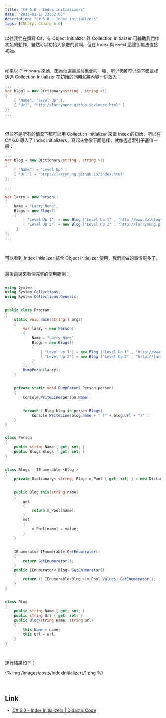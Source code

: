 ```yaml
---
title: "C# 6.0 - Index initializers"
date: "2015-01-15 23:32:00"
description: "C# 6.0 - Index initializers"
tags: [CSharp, CSharp 6.0]
---
```



以往我們在撰寫 C#，有 Object Initializer 與 Collection Initializer 可輔助我們作初始的動作，雖然可以初始大多數的資料，但在 Index 與 Event 這邊卻無法直接初始。  

<!-- More -->

<br/>


如果以 Dictionary 來說，因為他還是屬於集合的一種，所以仍舊可以像下面這樣透過 Collection Initializer 在初始的同時就將內容一併放入：  
<!-- More -->
>
```c#
...
var blog1 = new Dictionary<string , string >()
{
    { "Name", "Level Up" },
    { "Url", "http://larrynung.github.io/index.html" }
};
...
```

<br/>


但並不是所有的情況下都可以用 Collection Initializer 來做 Index 的初始，所以在 C# 6.0 導入了 Index initializers，寫起來會像下面這樣，就像透過索引子塞值一般：

```c#
...
var blog = new Dictionary<string , string >()
{
    [ "Name"] = "Level Up" ,
    [ "Url"] = "http://larrynung.github.io/index.html"
};

...

var larry = new Person()
{
    Name = "Larry Nung",
    Blogs = new Blogs()
    {
        [ "Level Up 1"] = new Blog ("Level Up 1" , "http://www.dotblogs.com.tw/larrynung" ),
        [ "Level Up 2"] = new Blog ("Level Up 2" , "http://larrynung.github.io" )
     }
};
...
```

<br/>


可以看到 Index Initializer 結合 Object Initializer 使用，我們能做的事情更多了。  
<br/>


最後這邊來看個完整的使用範例：

```c#

using System;
using System.Collections;
using System.Collections.Generic;


public class Program
{
    static void Main(string[] args)
    {
        var larry = new Person()
        {
            Name = "Larry Nung",
            Blogs = new Blogs()
            {
                [ "Level Up 1"] = new Blog ("Level Up 1" , "http://www.dotblogs.com.tw/larrynung" ),
                [ "Level Up 2"] = new Blog ("Level Up 2" , "http://larrynung.github.io" )
            }
        };
        DumpPeron(larry);
    }


    private static void DumpPeron( Person person)
    {
        Console.WriteLine(person.Name);


        foreach ( Blog blog in person.Blogs)
            Console.WriteLine(blog.Name + " (" + blog.Url + ")" );
    }
}


class Person
{
    public string Name { get; set; }
    public Blogs Blogs { get; set; }
}


class Blogs : IEnumerable <Blog >
{
    private Dictionary< string, Blog> m_Pool { get; set; } = new Dictionary<string , Blog>();


    public Blog this[string name]
    {
        get
        {
            return m_Pool[name];
        }
        set
        {
            m_Pool[name] = value;
        }
    }


    IEnumerator IEnumerable.GetEnumerator()
    {
        return GetEnumerator();
    }
    public IEnumerator< Blog> GetEnumerator()
    {
        return (( IEnumerable<Blog >)m_Pool.Values).GetEnumerator();
    }
}


class Blog
{
    public string Name { get; set; }
    public string Url { get; set; }
    public Blog(string name, string url)
    {
        this.Name = name;
        this.Url = url;
    }
}
```

<br/>


運行結果如下：

{% img /images/posts/IndexInitializers/1.png %}

<br/>


Link
----
* [C# 6.0 – Index Initializers | Didactic Code](http://davefancher.com/2014/08/08/c-6-0-index-initializers/)
